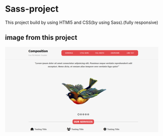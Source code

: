 # Sass-project
This project build by using HTMl5 and CSS(by using Sass).(fully responsive)


## image from this project
![project-image](/images/sass-project.png)


